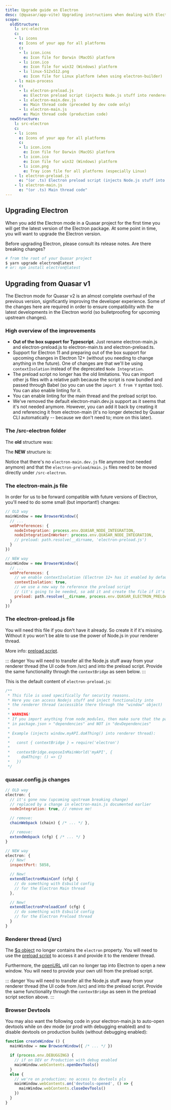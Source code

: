 ```yaml
---
title: Upgrade guide on Electron
desc: (@quasar/app-vite) Upgrading instructions when dealing with Electron in Quasar.
scope:
  oldStructure:
    l: src-electron
    c:
    - l: icons
      e: Icons of your app for all platforms
      c:
      - l: icon.icns
        e: Icon file for Darwin (MacOS) platform
      - l: icon.ico
        e: Icon file for win32 (Windows) platform
      - l: linux-512x512.png
        e: Icon file for Linux platform (when using electron-builder)
    - l: main-process
      c:
      - l: electron-preload.js
        e: Electron preload script (injects Node.js stuff into renderer thread)
      - l: electron-main.dev.js
        e: Main thread code (preceded by dev code only)
      - l: electron-main.js
        e: Main thread code (production code)
  newStructure:
    l: src-electron
    c:
    - l: icons
      e: Icons of your app for all platforms
      c:
      - l: icon.icns
        e: Icon file for Darwin (MacOS) platform
      - l: icon.ico
        e: Icon file for win32 (Windows) platform
      - l: icon.png
        e: Tray icon file for all platforms (especially Linux)
    - l: electron-preload.js
      e: "(or .ts) Electron preload script (injects Node.js stuff into renderer thread)"
    - l: electron-main.js
      e: "(or .ts) Main thread code"
---
```


## Upgrading Electron
When you add the Electron mode in a Quasar project for the first time you will get the latest version of the Electron package. At some point in time, you will want to upgrade the Electron version.

Before upgrading Electron, please consult its release notes. Are there breaking changes?

```bash
# from the root of your Quasar project
$ yarn upgrade electron@latest
# or: npm install electron@latest
```

## Upgrading from Quasar v1
The Electron mode for Quasar v2 is an almost complete overhaul of the previous version, significantly improving the developer experience. Some of the changes here are required in order to ensure compatibility with the latest developments in the Electron world (so bulletproofing for upcoming upstream changes).

### High overview of the improvements

* **Out of the box support for Typescript**. Just rename electron-main.js and electron-preload.js to electron-main.ts and electron-preload.ts.
* Support for Electron 11 and preparing out of the box support for upcoming changes in Electron 12+ (without you needing to change anything in the future). One of changes are that we'll be using `contextIsolation` instead of the deprecated `Node Integration`.
* The preload script no longer has the old limitations. You can import other js files with a relative path because the script is now bundled and passed through Babel (so you can use the `import X from Y` syntax too). You can also enable linting for it.
* You can enable linting for the main thread and the preload script too.
* We've removed the default electron-main.dev.js support as it seems that it's not needed anymore. However, you can add it back by creating it and referencing it from electron-main (it's no longer detected by Quasar CLI automatically -- because we don't need to; more on this later).

### The /src-electron folder

The **old** structure was:

<doc-tree :def="scope.oldStructure" />

The **NEW** structure is:

<doc-tree :def="scope.newStructure" />

Notice that there's no `electron-main.dev.js` file anymore (not needed anymore) and that the `electron-preload/main.js` files need to be moved directly under `/src-electron`.

### The electron-main.js file
In order for us to be forward compatible with future versions of Electron, you'll need to do some small (but important!) changes:

```js
// OLD way
mainWindow = new BrowserWindow({
  // ...
  webPreferences: {
    nodeIntegration: process.env.QUASAR_NODE_INTEGRATION,
    nodeIntegrationInWorker: process.env.QUASAR_NODE_INTEGRATION,
    // preload: path.resolve(__dirname, 'electron-preload.js')
  }
})

// NEW way
mainWindow = new BrowserWindow({
  // ...
  webPreferences: {
    // we enable contextIsolation (Electron 12+ has it enabled by default anyway)
    contextIsolation: true,
    // we use a new way to reference the preload script
    // (it's going to be needed, so add it and create the file if it's not there already)
    preload: path.resolve(__dirname, process.env.QUASAR_ELECTRON_PRELOAD)
  }
})
```

### The electron-preload.js file
You will need this file if you don't have it already. So create it if it's missing. Without it you won't be able to use the power of Node.js in your renderer thread.

More info: [preload script](/quasar-cli-vite/developing-electron-apps/electron-preload-script).

::: danger
You will need to transfer all the Node.js stuff away from your renderer thread (the UI code from /src) and into the preload script. Provide the same functionality through the `contextBridge` as seen below.
:::

This is the default content of `electron-preload.js`:

```js
/**
 * This file is used specifically for security reasons.
 * Here you can access Nodejs stuff and inject functionality into
 * the renderer thread (accessible there through the "window" object)
 *
 * WARNING!
 * If you import anything from node_modules, then make sure that the package is specified
 * in package.json > "dependencies" and NOT in "devDependencies"
 *
 * Example (injects window.myAPI.doAThing() into renderer thread):
 *
 *   const { contextBridge } = require('electron')
 *
 *   contextBridge.exposeInMainWorld('myAPI', {
 *     doAThing: () => {}
 *   })
 */
```

### quasar.config.js changes

```js
// OLD way
electron: {
  // it's gone now (upcoming upstream breaking change)
  // replaced by a change in electron-main.js documented earlier
  nodeIntegration: true, // remove me!

  // remove:
  chainWebpack (chain) { /* ... */ },

  // remove:
  extendWebpack (cfg) { /* ... */ }
}

// NEW way
electron: {
  // New!
  inspectPort: 5858,

  // New!
  extendElectronMainConf (cfg) {
    // do something with Esbuild config
    // for the Electron Main thread
  },

  // New!
  extendElectronPreloadConf (cfg) {
    // do something with Esbuild config
    // for the Electron Preload thread
  }
}
```

### Renderer thread (/src)
The [$q object](/options/the-q-object) no longer contains the `electron` property. You will need to use the [preload script](/quasar-cli-vite/developing-electron-apps/electron-preload-script) to access it and provide it to the renderer thread.

Furthermore, the [openURL](/quasar-utils/other-utils#open-external-url) util can no longer tap into Electron to open a new window. You will need to provide your own util from the preload script.

::: danger
You will need to transfer all the Node.js stuff away from your renderer thread (the UI code from /src) and into the preload script. Provide the same functionality through the `contextBridge` as seen in the preload script section above.
:::

### Browser Devtools
You may also want the following code in your electron-main.js to auto-open devtools while on dev mode (or prod with debugging enabled) and to disable devtools on production builds (without debugging enabled):

```js
function createWindow () {
  mainWindow = new BrowserWindow({ /* ... */ })

  if (process.env.DEBUGGING) {
    // if on DEV or Production with debug enabled
    mainWindow.webContents.openDevTools()
  }
  else {
    // we're on production; no access to devtools pls
    mainWindow.webContents.on('devtools-opened', () => {
      mainWindow.webContents.closeDevTools()
    })
  }
}
```
